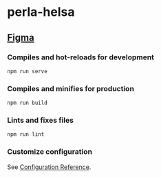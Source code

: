 # perla-helsa

## [Figma](https://www.figma.com/file/25t9B1lihdKTb99qZkO0BM/Test-task-for-Front-End-Developer?node-id=0%3A1)

### Compiles and hot-reloads for development
```
npm run serve
```

### Compiles and minifies for production
```
npm run build
```

### Lints and fixes files
```
npm run lint
```

### Customize configuration
See [Configuration Reference](https://cli.vuejs.org/config/).
